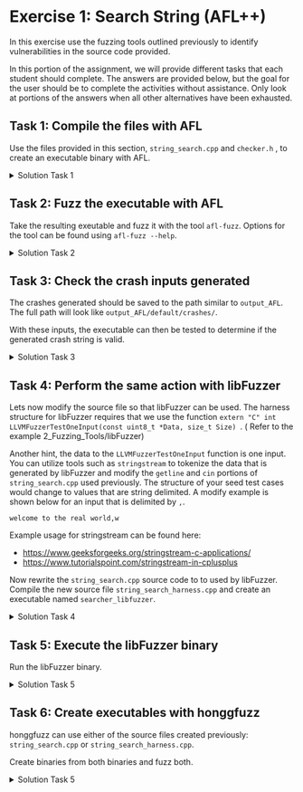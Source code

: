 # Exercise 1: Search String (AFL++)

In this exercise use the fuzzing tools outlined previously to identify vulnerabilities in the source code provided.

In this portion of the assignment, we will provide different tasks that each student should complete. The answers are provided below, but the goal for the user should be to complete the activities without assistance. Only look at portions of the answers when all other alternatives have been exhausted.

## Task 1: Compile the files with AFL

Use the files provided in this section, ```string_search.cpp``` and ```checker.h``` , to create an executable binary with AFL.


<details>
<summary>Solution Task 1</summary>

Start by selecting a compiler to build the binary. The instructions are provided below:

```
afl-clang-lto++ -o searcher string_search.cpp
```

* -o searcher - This will create an executable named ```searcher```
* string_search.cpp - This is the C++ source file that is used to create the executable

This will create an instrumented executable to be fuzzed.

</details>


## Task 2: Fuzz the executable with AFL

Take the resulting exeutable and fuzz it with the tool ```afl-fuzz```. Options for the tool can be found using ```afl-fuzz --help```.

<details>

<summary>Solution Task 2 </summary>

There are multiple ways of fuzzing this file.

An example of fuzzing an executable is shown below.

```
afl-fuzz -i afl_input -o output_AFL ./searcher
```

* -i - Input directory where new test cases will be saved
* -o - Output directory where the results from the fuzzing campaign will be saved

In this example the ```searcher``` binary is actively fuzzed to identify potential vulnerabiities.

AFL fuzzed the binary using the STDIN option. An example test case that could be provided is shown below:


test1
```
welcome to the real world
w
```

This ```test1``` testcase would be placed inside of the ```input``` folder before running AFL.

</details>


## Task 3: Check the crash inputs generated

The crashes generated should be saved to the path similar to ```output_AFL```. The full path will look like ```output_AFL/default/crashes/```.

With these inputs, the executable can then be tested to determine if the generated crash string is valid.

<details>

<summary>Solution Task 3 </summary>

An example test string that crashed this program is shown below:

```
NNSssssssssssssssssssssssssssssssssssssssssssss��ssssssssssssssssssssssssssssssssssssssssssssssssssssssssssss����ssssssssssssssssssssssssssssssssssssssssssssssssss����sssssssssssssssssssssssssssssssssssssssssssssssssssssssssssssssssssssssssssssssssssssssssssssssssssssssss
```

Execute the ```searcher``` binary and provide this input (or the input generated by your fuzz campaign) to test if a crash occurs. Our example gets the following crash report:

```
[afl++ 5d7ea6d9cf96] /src/fuzzing_tutorial/3_Exercises/Exercise_1 (main) # ./searcher
Enter the string that will be searched:
NNSssssssssssssssssssssssssssssssssssssssssssss��ssssssssssssssssssssssssssssssssssssssssssssssssssssssssssss����ssssssssssssssssssssssssssssssssssssssssssssssssss����sssssssssssssssssssssssssssssssssssssssssssssssssssssssssssssssssssssssssssssssssssssssssssssssssssssssss
Enter the character that is being searched for:
s
Length 36
Search char is s
Checked string NNSssssssssssssssssssssssssssssssssssssssssssss��ssssssssssssssssssssssssssssssssssssssssssssssssssssssssssss����ssssssssssssssssssssssssssssssssssssssssssssssssss����sssssssssssssssssssssssssssssssssssssssssssssssssssssssssssssssssssssssssssssssssssssssssssssssssssssssss
Chars count was: 259
Segmentation fault
```

</details>

## Task 4: Perform the same action with libFuzzer

Lets now modify the source file so that libFuzzer can be used. The harness structure for libFuzzer requires that we use the function ```extern "C" int LLVMFuzzerTestOneInput(const uint8_t *Data, size_t Size) ```. (
Refer to the example 2_Fuzzing_Tools/libFuzzer)

Another hint, the data to the ```LLVMFuzzerTestOneInput``` function is one input. You can utilize tools such as ```stringstream``` to tokenize the data that is generated by libFuzzer and modify the ```getline``` and ```cin``` portions of ```string_search.cpp``` used previously. The structure of your seed test cases would change to values that are string delimited. A modify example is shown below for an input that is delimited by ```,```.

```
welcome to the real world,w
```

Example usage for stringstream can be found here:
* https://www.geeksforgeeks.org/stringstream-c-applications/
* https://www.tutorialspoint.com/stringstream-in-cplusplus

Now rewrite the ```string_search.cpp``` source code to to used by libFuzzer. Compile the new source file ```string_search_harness.cpp``` and create an executable named ```searcher_libfuzzer```.

<details>

<summary>Solution Task 4 </summary>

The restructured source code can be found in ```string_search_harness.cpp```

To compile use the following command:

```
clang++ -g -O1 -fsanitize=fuzzer -o searcher_libfuzzer string_search_harness.cpp
```

</details>



## Task 5: Execute the libFuzzer binary

Run the libFuzzer binary.

<details>

<summary>Solution Task 5 </summary>

The command is as follows:

```
./searcher_libfuzzer
```

The resulting crash file will be saved to the current directory. The fuzzing campaign will stop when a crash is detected.

</details>

## Task 6: Create executables with honggfuzz

honggfuzz can use either of the source files created previously: ```string_search.cpp``` or ```string_search_harness.cpp```.

Create binaries from both binaries and fuzz both.


<details>

<summary>Solution Task 5 </summary>

#### STDIN

Compile the file using the following command:
```
hfuzz-clang++ -o string_search_stdin.run string_search.cpp
```

Fuzz the created executable using the command below. The crashes will be saved to the folder ```output_honggfuzz```.

```
honggfuzz -i honggfuzz_input/ -s --crashdir=output_honggfuzz/ -- ./string_search_stdin.run
```

#### Using fuzzing harness

The main difference is the way that the executable is compiled. Following the same principles used with standard ```clang++```.

```
hfuzz-clang++ -g -fsanitize=fuzzer -o string_search_harness.run string_search_harness.cpp
```

Fuzz the created executable using the command below. The crashes will be saved to the folder ```output_honggfuzz_harness```.

```
honggfuzz -i honggfuzz_input/ --crashdir=output_honggfuzz_harness/ -- ./string_search_harness.run
```

</details>








